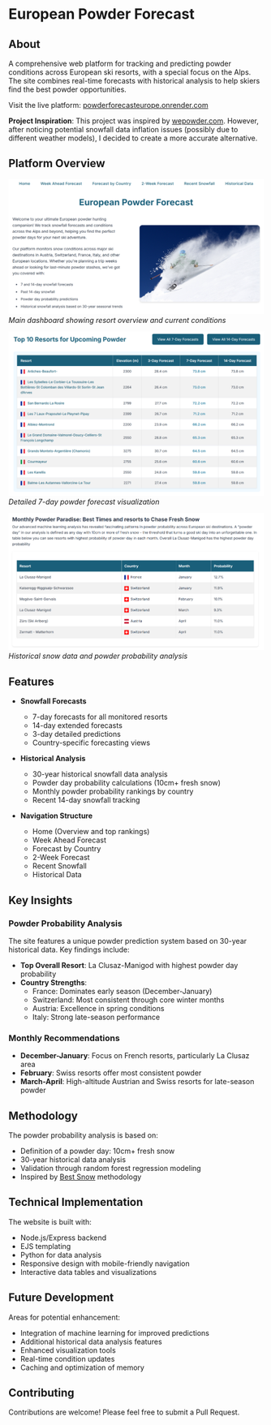 # European Powder Forecast

## About
A comprehensive web platform for tracking and predicting powder conditions across European ski resorts, with a special focus on the Alps. The site combines real-time forecasts with historical analysis to help skiers find the best powder opportunities.

Visit the live platform: [powderforecasteurope.onrender.com](https://powderforecasteurope.onrender.com/)

**Project Inspiration**: This project was inspired by [wepowder.com](https://wepowder.com/en/forecast#snow-cumulative:168). However, after noticing potential snowfall data inflation issues (possibly due to different weather models), I decided to create a more accurate alternative.

## Platform Overview

![Main Dashboard](docs/Main.png)
*Main dashboard showing resort overview and current conditions*

![Forecast View](docs/forecast.png)
*Detailed 7-day powder forecast visualization*

![Historical Analysis](docs/history.png)
*Historical snow data and powder probability analysis*

## Features

- **Snowfall Forecasts**
  - 7-day forecasts for all monitored resorts
  - 14-day extended forecasts
  - 3-day detailed predictions
  - Country-specific forecasting views

- **Historical Analysis**
  - 30-year historical snowfall data analysis
  - Powder day probability calculations (10cm+ fresh snow)
  - Monthly powder probability rankings by country
  - Recent 14-day snowfall tracking

- **Navigation Structure**
  - Home (Overview and top rankings)
  - Week Ahead Forecast
  - Forecast by Country
  - 2-Week Forecast
  - Recent Snowfall
  - Historical Data

## Key Insights

### Powder Probability Analysis
The site features a unique powder prediction system based on 30-year historical data. Key findings include:

- **Top Overall Resort**: La Clusaz-Manigod with highest powder day probability
- **Country Strengths**:
  - France: Dominates early season (December-January)
  - Switzerland: Most consistent through core winter months
  - Austria: Excellence in spring conditions
  - Italy: Strong late-season performance

### Monthly Recommendations

- **December-January**: Focus on French resorts, particularly La Clusaz area
- **February**: Swiss resorts offer most consistent powder
- **March-April**: High-altitude Austrian and Swiss resorts for late-season powder

## Methodology

The powder probability analysis is based on:
- Definition of a powder day: 10cm+ fresh snow
- 30-year historical data analysis
- Validation through random forest regression modeling
- Inspired by [Best Snow](https://bestsnow.net/pwdrpct.htm) methodology

## Technical Implementation

The website is built with:
- Node.js/Express backend
- EJS templating
- Python for data analysis
- Responsive design with mobile-friendly navigation
- Interactive data tables and visualizations

## Future Development

Areas for potential enhancement:
- Integration of machine learning for improved predictions
- Additional historical data analysis features
- Enhanced visualization tools
- Real-time condition updates
- Caching and optimization of memory

## Contributing

Contributions are welcome! Please feel free to submit a Pull Request.
